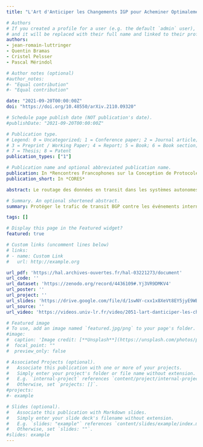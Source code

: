 ```yaml
---
title: "L'Art d'Anticiper les Changements IGP pour Acheminer Optimalement la Patate en Transit"

# Authors
# If you created a profile for a user (e.g. the default `admin` user), write the username (folder name) here 
# and it will be replaced with their full name and linked to their profile.
authors:
- jean-romain-luttringer
- Quentin Bramas
- Cristel Pelsser
- Pascal Mérindol

# Author notes (optional)
#author_notes:
#- "Equal contribution"
#- "Equal contribution"

date: "2021-09-20T00:00:00Z"
doi: "https://doi.org/10.48550/arXiv.2110.09320"

# Schedule page publish date (NOT publication's date).
#publishDate: "2021-09-20T00:00:00Z"

# Publication type.
# Legend: 0 = Uncategorized; 1 = Conference paper; 2 = Journal article;
# 3 = Preprint / Working Paper; 4 = Report; 5 = Book; 6 = Book section;
# 7 = Thesis; 8 = Patent
publication_types: ["1"]

# Publication name and optional abbreviated publication name.
publication: In *Rencontres Francophones sur la Conception de Protocoles, l’Évaluation de Performance et l’Expérimentation des Réseaux de Communication*
publication_short: In *CORES*

abstract: Le routage des données en transit dans les systèmes autonomes (AS) d'Internet se fait selon le paradigme de la patate chaude. Les meilleures routes inter-domaines (BGP) sont sélectionnées grâceà un ordre lexicographique dont l'une des règles stipule de choisir la meilleure distance intra-domaine (IGP) parmi les meilleures routes existantes (ordonnées selon les critères précédents, par ex., préférence économique et nombre de sauts d'AS). Cette pratique est appelée patate chaude car les AS qui l'appliquentévacuent ainsi efficacement le trafic en transit. Cette dépendance de BGP visà vis de l'IGP implique que BGP doit re-converger après chaque événement interne se produisant dans l'AS (et ce processus est particulièrement lent car traité naïvement). Avec OPTIC, Optimal Protection Technique for Inter/intra-domain Convergence, l'objectif de notre travail est de ramener ce temps de convergence à une durée marginale dans la plupart des cas. Pour cela, OPTIC crée et manipule efficacement des ensembles de passerelles BGP contenant les meilleures routes BGP antérieures et postérieuresà tout changement IGP. Ces ensembles sont partagés par groupe de préfixes ayant des passerelles identiques. Ainsi, leur miseà jour, construction et utilisation s'opèrentà la granularité du groupe et non du préfixe. Non seulement OPTIC garantit un re-routage rapide vers la meilleure passerelle en cas de changement interne mais assure aussi efficacement sa propre re-convergence face à tous les types de changements. Il met à jour ses nouveaux ensembles protecteurs (pour la nouvelle route post-convergence) faceà tous les évènements futurs avec un coût inférieur ouégalà celui de BGP pour la gestion de la panne précédente !

# Summary. An optional shortened abstract.
summary: Protéger le trafic de transit BGP contre les événements internes.

tags: []

# Display this page in the Featured widget?
featured: true

# Custom links (uncomment lines below)
# links:
# - name: Custom Link
#   url: http://example.org

url_pdf: 'https://hal.archives-ouvertes.fr/hal-03221273/document'
url_code: ''
url_dataset: 'https://zenodo.org/record/4436109#.Yj3VR9DMKV4'
url_poster: ''
url_project: ''
url_slides: 'https://drive.google.com/file/d/1swNY-cxx1x8XeVt8EY5jyE9WBkxr0c-0/view?usp=sharing'
url_source: ''
url_video: 'https://videos.univ-lr.fr/video/2051-lart-danticiper-les-changements-igp-pour-acheminer-optimalement-la-patate-en-transit/'

# Featured image
# To use, add an image named `featured.jpg/png` to your page's folder. 
#image:
#  caption: 'Image credit: [**Unsplash**](https://unsplash.com/photos/pLCdAaMFLTE)'
#  focal_point: ""
#  preview_only: false

# Associated Projects (optional).
#   Associate this publication with one or more of your projects.
#   Simply enter your project's folder or file name without extension.
#   E.g. `internal-project` references `content/project/internal-project/index.md`.
#   Otherwise, set `projects: []`.
#projects:
#- example

# Slides (optional).
#   Associate this publication with Markdown slides.
#   Simply enter your slide deck's filename without extension.
#   E.g. `slides: "example"` references `content/slides/example/index.md`.
#   Otherwise, set `slides: ""`.
#slides: example
---
```


